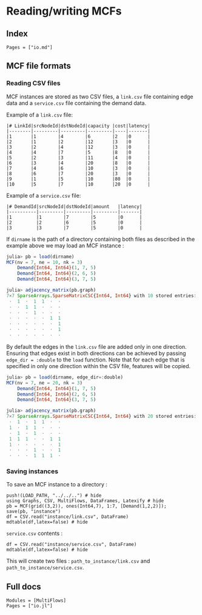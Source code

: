 # Reading/writing MCFs

## Index

```@index
Pages = ["io.md"]
```

## MCF file formats
### Reading CSV files
MCF instances are stored as two CSV files, a `link.csv` file containing edge data and a `service.csv` file containing the demand data. 

Example of a `link.csv` file: 
```csv
|# LinkId|srcNodeId|dstNodeId|capacity |cost|latency|
|--------|---------|---------|---------|----|-------|
|1       |1        |4        |6        |2   |0      |
|2       |1        |2        |12       |3   |0      |
|3       |2        |4        |12       |3   |0      |
|4       |4        |7        |5        |8   |0      |
|5       |2        |3        |11       |4   |0      |
|6       |3        |4        |20       |8   |0      |
|7       |4        |6        |10       |3   |0      |
|8       |6        |7        |20       |3   |0      |
|9       |1        |5        |10       |80  |0      |
|10      |5        |7        |10       |20  |0      |
```

Example of a `service.csv` file: 
```csv
|# DemandId|srcNodeId|dstNodeId|amount   |latency|
|----------|---------|---------|---------|-------|
|1         |1        |7        |5        |0      |
|2         |2        |6        |5        |0      |
|3         |3        |7        |5        |0      |
```

If `dirname` is the path of a directory containing both files as described in the example above we may load an MCF instance : 
```julia
julia> pb = load(dirname)
MCF(nv = 7, ne = 10, nk = 3)
	Demand{Int64, Int64}(1, 7, 5)
	Demand{Int64, Int64}(2, 6, 5)
	Demand{Int64, Int64}(3, 7, 5)

julia> adjacency_matrix(pb.graph)
7×7 SparseArrays.SparseMatrixCSC{Int64, Int64} with 10 stored entries:
 ⋅  1  ⋅  1  1  ⋅  ⋅
 ⋅  ⋅  1  1  ⋅  ⋅  ⋅
 ⋅  ⋅  ⋅  1  ⋅  ⋅  ⋅
 ⋅  ⋅  ⋅  ⋅  ⋅  1  1
 ⋅  ⋅  ⋅  ⋅  ⋅  ⋅  1
 ⋅  ⋅  ⋅  ⋅  ⋅  ⋅  1
 ⋅  ⋅  ⋅  ⋅  ⋅  ⋅  ⋅
```

By default the edges in the `link.csv` file are added only in one direction. Ensuring that edges exist in both directions can be achieved by passing `edge_dir = :double` to the `load` function. Note that for each edge that is specified in only one direction within the CSV file, features will be copied.

```julia
julia> pb = load(dirname, edge_dir=:double)
MCF(nv = 7, ne = 20, nk = 3)
	Demand{Int64, Int64}(1, 7, 5)
	Demand{Int64, Int64}(2, 6, 5)
	Demand{Int64, Int64}(3, 7, 5)

julia> adjacency_matrix(pb.graph)
7×7 SparseArrays.SparseMatrixCSC{Int64, Int64} with 20 stored entries:
 ⋅  1  ⋅  1  1  ⋅  ⋅
 1  ⋅  1  1  ⋅  ⋅  ⋅
 ⋅  1  ⋅  1  ⋅  ⋅  ⋅
 1  1  1  ⋅  ⋅  1  1
 1  ⋅  ⋅  ⋅  ⋅  ⋅  1
 ⋅  ⋅  ⋅  1  ⋅  ⋅  1
 ⋅  ⋅  ⋅  1  1  1  ⋅
```

### Saving instances
To save an MCF instance to a directory : 

```@example savemcf
push!(LOAD_PATH, "../../..") # hide
using Graphs, CSV, MultiFlows, DataFrames, Latexify # hide
pb = MCF(grid((3,2)), ones(Int64,7), 1:7, [Demand(1,2,2)]);
save(pb, "instance")
df = CSV.read("instance/link.csv", DataFrame)
mdtable(df,latex=false) # hide
```

`service.csv` contents : 
```@example savemcf
df = CSV.read("instance/service.csv", DataFrame)
mdtable(df,latex=false) # hide
```



This will create two files : `path_to_instance/link.csv` and `path_to_instance/service.csv`.

## Full docs

```@autodocs
Modules = [MultiFlows]
Pages = ["io.jl"]

```

